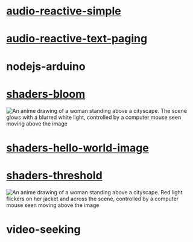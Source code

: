 # [audio-reactive-simple](https://editor.p5js.org/mngyuan/sketches/Q75alNf_G)

# [audio-reactive-text-paging](https://editor.p5js.org/mngyuan/sketches/6bLYkyJTZ)

# nodejs-arduino

# [shaders-bloom](https://editor.p5js.org/mngyuan/sketches/DWTqB07FH)

![An anime drawing of a woman standing above a cityscape. The scene glows with a blurred white light, controlled by a computer mouse seen moving above the image](https://user-images.githubusercontent.com/3166481/234556201-da287a65-9d6e-4c2c-b65d-ac144592fafb.gif)

# [shaders-hello-world-image](https://editor.p5js.org/mngyuan/sketches/a3PbXLiyB)

# [shaders-threshold](https://editor.p5js.org/mngyuan/sketches/vLlFcgCys)

![An anime drawing of a woman standing above a cityscape. Red light flickers on her jacket and across the scene, controlled by a computer mouse seen moving above the image](https://user-images.githubusercontent.com/3166481/234556839-ff54389b-9262-4f4b-8dc5-aac14bf54421.gif)

# video-seeking
